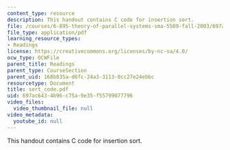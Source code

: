 ```yaml
---
content_type: resource
description: This handout contains C code for insertion sort.
file: /courses/6-895-theory-of-parallel-systems-sma-5509-fall-2003/697ac6434b96c75a9e35f55799077796_sort_code.pdf
file_type: application/pdf
learning_resource_types:
- Readings
license: https://creativecommons.org/licenses/by-nc-sa/4.0/
ocw_type: OCWFile
parent_title: Readings
parent_type: CourseSection
parent_uid: 168b835a-d6fc-24a3-3113-0cc27e24ebbc
resourcetype: Document
title: sort_code.pdf
uid: 697ac643-4b96-c75a-9e35-f55799077796
video_files:
  video_thumbnail_file: null
video_metadata:
  youtube_id: null
---
```

This handout contains C code for insertion sort.